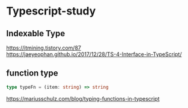 # Typescript-study

## Indexable Type
<https://itmining.tistory.com/87> <br>
<https://jaeyeophan.github.io/2017/12/28/TS-4-Interface-in-TypeScript/> <br>

## function type
```typescript
type typeFn = (item: string) => string
```
<https://mariusschulz.com/blog/typing-functions-in-typescript><br>
